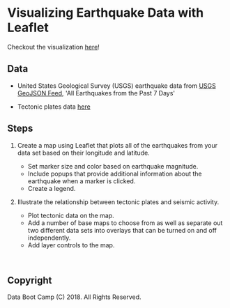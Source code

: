 # Visualizing Earthquake Data with Leaflet

Checkout the visualization [here](https://angang-li.github.io/earthquake-map/)!

## Data

- United States Geological Survey (USGS) earthquake data from [USGS GeoJSON Feed](http://earthquake.usgs.gov/earthquakes/feed/v1.0/geojson.php), 'All Earthquakes from the Past 7 Days'

- Tectonic plates data [here](https://github.com/fraxen/tectonicplates)

## Steps

1. Create a map using Leaflet that plots all of the earthquakes from your data set based on their longitude and latitude.
   * Set marker size and color based on earthquake magnitude.
   * Include popups that provide additional information about the earthquake when a marker is clicked.
   * Create a legend.

2. Illustrate the relationship between tectonic plates and seismic activity.
    * Plot tectonic data on the map.
    * Add a number of base maps to choose from as well as separate out two different data sets into overlays that can be turned on and off independently.
    * Add layer controls to the map.

<br>

## Copyright

Data Boot Camp (C) 2018. All Rights Reserved.
